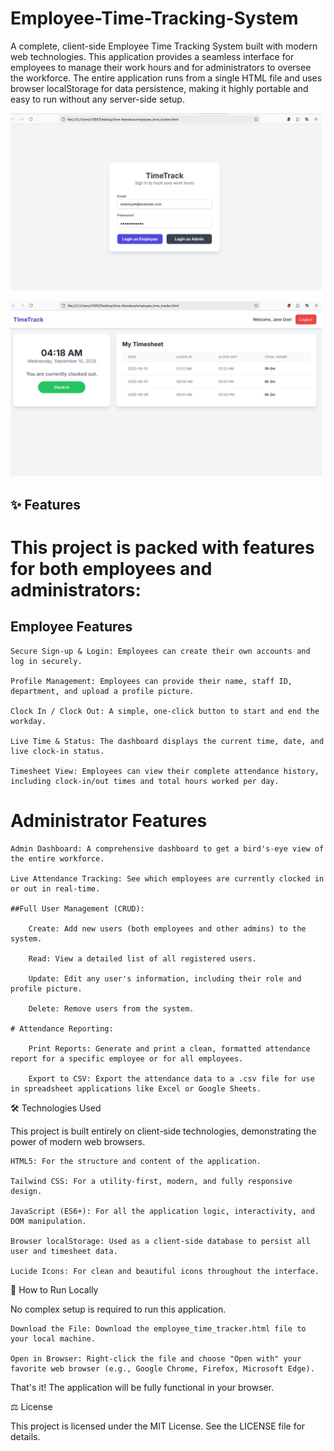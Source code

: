 # Employee-Time-Tracking-System
A complete, client-side Employee Time Tracking System built with modern web technologies. This application provides a seamless interface for employees to manage their work hours and for administrators to oversee the workforce. The entire application runs from a single HTML file and uses browser localStorage for data persistence, making it highly portable and easy to run without any server-side setup.

![Employee Time Tracking System ](https://github.com/ArcRobot-Researchcenter/Employee-Time-Tracking-System/raw/52a3a4f42db5e2864528d135ca750bb3c2aa849a/employeetime-clockingsystem.jpg) 


![Time Attendance System](https://github.com/ArcRobot-Researchcenter/Employee-Time-Tracking-System/raw/52a3a4f42db5e2864528d135ca750bb3c2aa849a/timeattenance-system.jpg)


## ✨ Features

# This project is packed with features for both employees and administrators:
## Employee Features

    Secure Sign-up & Login: Employees can create their own accounts and log in securely.

    Profile Management: Employees can provide their name, staff ID, department, and upload a profile picture.

    Clock In / Clock Out: A simple, one-click button to start and end the workday.

    Live Time & Status: The dashboard displays the current time, date, and live clock-in status.

    Timesheet View: Employees can view their complete attendance history, including clock-in/out times and total hours worked per day.

# Administrator Features

    Admin Dashboard: A comprehensive dashboard to get a bird's-eye view of the entire workforce.

    Live Attendance Tracking: See which employees are currently clocked in or out in real-time.

    ##Full User Management (CRUD):

        Create: Add new users (both employees and other admins) to the system.

        Read: View a detailed list of all registered users.

        Update: Edit any user's information, including their role and profile picture.  

        Delete: Remove users from the system.

    # Attendance Reporting:

        Print Reports: Generate and print a clean, formatted attendance report for a specific employee or for all employees.

        Export to CSV: Export the attendance data to a .csv file for use in spreadsheet applications like Excel or Google Sheets.

🛠️ Technologies Used

This project is built entirely on client-side technologies, demonstrating the power of modern web browsers.

    HTML5: For the structure and content of the application.

    Tailwind CSS: For a utility-first, modern, and fully responsive design.

    JavaScript (ES6+): For all the application logic, interactivity, and DOM manipulation.

    Browser localStorage: Used as a client-side database to persist all user and timesheet data.

    Lucide Icons: For clean and beautiful icons throughout the interface.

🚀 How to Run Locally

No complex setup is required to run this application.

    Download the File: Download the employee_time_tracker.html file to your local machine.

    Open in Browser: Right-click the file and choose "Open with" your favorite web browser (e.g., Google Chrome, Firefox, Microsoft Edge).

That's it! The application will be fully functional in your browser.


⚖️ License

This project is licensed under the MIT License. See the LICENSE file for details.

